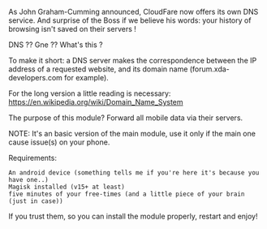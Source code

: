 As John Graham-Cumming announced, CloudFare now offers its own DNS service.
And surprise of the Boss if we believe his words: your history of browsing isn't saved on their servers !

DNS ?? Gne ?? What's this ?

To make it short: a DNS server makes the correspondence between the IP address of a requested website, and its domain name (forum.xda-developers.com for example).

For the long version a little reading is necessary: https://en.wikipedia.org/wiki/Domain_Name_System

The purpose of this module?
Forward all mobile data via their servers.

NOTE: It's an basic version of the main module, use it only if the main one cause issue(s) on your phone.

Requirements:

    An android device (something tells me if you're here it's because you have one..)
    Magisk installed (v15+ at least)
    five minutes of your free-times (and a little piece of your brain (just in case))



If you trust them, so you can install the module properly, restart and enjoy! 